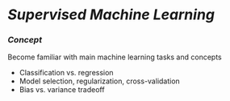 # ***Supervised Machine Learning***
### ***Concept***
Become familiar with main machine learning tasks and concepts
  - Classification vs. regression
  - Model selection, regularization, cross-validation
  - Bias vs. variance tradeoff
